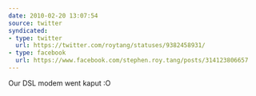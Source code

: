 ```yaml
---
date: 2010-02-20 13:07:54
source: twitter
syndicated:
- type: twitter
  url: https://twitter.com/roytang/statuses/9382458931/
- type: facebook
  url: https://www.facebook.com/stephen.roy.tang/posts/314123806657
---
```


Our DSL modem went kaput :O